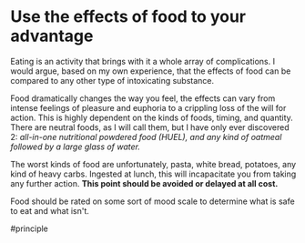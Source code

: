 # Use the effects of food to your advantage
Eating is an activity that brings with it a whole array of complications. I would argue, based on my own experience, that the effects of food can be compared to any other type of intoxicating substance. 

Food dramatically changes the way you feel, the effects can vary from intense feelings of pleasure and euphoria to a crippling loss of the will for action. This is highly dependent on the kinds of foods, timing, and quantity. There are neutral foods, as I will call them, but I have only ever discovered 2: *all-in-one nutritional powdered food (HUEL), and any kind of oatmeal followed by a large glass of water.*

The worst kinds of food are unfortunately, pasta, white bread, potatoes, any kind of heavy carbs. Ingested at lunch, this will incapacitate you from taking any further action. **This point should be avoided or delayed at all cost.**

Food should be rated on some sort of mood scale to determine what is safe to eat and what isn't.

#principle 